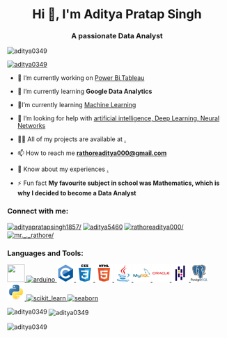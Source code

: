 <h1 align="center">Hi 👋, I'm Aditya Pratap Singh</h1>
<h3 align="center">A passionate Data Analyst</h3>

<p align="left"> <img src="https://komarev.com/ghpvc/?username=aditya0349&label=Profile%20views&color=0e75b6&style=flat" alt="aditya0349" /> </p>

<p align="left"> <a href="https://github.com/ryo-ma/github-profile-trophy"><img src="https://github-profile-trophy.vercel.app/?username=aditya0349" alt="aditya0349" /></a> </p>

- 🔭 I’m currently working on [Power Bi,Tableau](..)

- 🌱 I’m currently learning **Google Data Analytics**

- 👯I’m currently learning [Machine Learning](..)

- 🤝 I’m looking for help with [artificial intelligence, Deep Learning, Neural Networks](.)

- 👨‍💻 All of my projects are available at [.](.)

- 📫 How to reach me **rathoreaditya000@gmail.com**

- 📄 Know about my experiences [.](.)

- ⚡ Fun fact **My favourite subject in school was Mathematics, which is why I decided to become a Data Analyst**

<h3 align="left">Connect with me:</h3>
<p align="left">
<a href="https://linkedin.com/in/adityapratapsingh1857/" target="blank"><img align="center" src="https://raw.githubusercontent.com/rahuldkjain/github-profile-readme-generator/master/src/images/icons/Social/linked-in-alt.svg" alt="adityapratapsingh1857/" height="30" width="40" /></a>
<a href="https://kaggle.com/aditya5460" target="blank"><img align="center" src="https://raw.githubusercontent.com/rahuldkjain/github-profile-readme-generator/master/src/images/icons/Social/kaggle.svg" alt="aditya5460" height="30" width="40" /></a>
<a href="https://fb.com/rathoreaditya000/" target="blank"><img align="center" src="https://raw.githubusercontent.com/rahuldkjain/github-profile-readme-generator/master/src/images/icons/Social/facebook.svg" alt="rathoreaditya000/" height="30" width="40" /></a>
<a href="https://instagram.com/mr._._rathore/" target="blank"><img align="center" src="https://raw.githubusercontent.com/rahuldkjain/github-profile-readme-generator/master/src/images/icons/Social/instagram.svg" alt="mr._._rathore/" height="30" width="40" /></a>
</p>

<h3 align="left">Languages and Tools:</h3>
<p align="left"> <a href="https://powerbi.microsoft.com/en-au/" target="_blank" rel="noreferrer"> <img src="https://encrypted-tbn0.gstatic.com/images?q=tbn:ANd9GcQI6T5NE6oM11k_UcSOw1cxw-UJ6yCNw-FVkBmsY1RAXYt2ZefXrJa3XrTVdKdiHghBeT0&usqp=CAU" width="40" height="40"/> </a><a href="https://www.arduino.cc/" target="_blank" rel="noreferrer"> <img src="https://cdn.worldvectorlogo.com/logos/arduino-1.svg" alt="arduino" width="40" height="40"/> </a> <a href="https://www.cprogramming.com/" target="_blank" rel="noreferrer"> <img src="https://raw.githubusercontent.com/devicons/devicon/master/icons/c/c-original.svg" alt="c" width="40" height="40"/> </a> <a href="https://www.w3schools.com/css/" target="_blank" rel="noreferrer"> <img src="https://raw.githubusercontent.com/devicons/devicon/master/icons/css3/css3-original-wordmark.svg" alt="css3" width="40" height="40"/> </a> <a href="https://www.w3.org/html/" target="_blank" rel="noreferrer"> <img src="https://raw.githubusercontent.com/devicons/devicon/master/icons/html5/html5-original-wordmark.svg" alt="html5" width="40" height="40"/> </a> <a href="https://www.java.com" target="_blank" rel="noreferrer"> <img src="https://raw.githubusercontent.com/devicons/devicon/master/icons/java/java-original.svg" alt="java" width="40" height="40"/> </a> <a href="https://www.mysql.com/" target="_blank" rel="noreferrer"> <img src="https://raw.githubusercontent.com/devicons/devicon/master/icons/mysql/mysql-original-wordmark.svg" alt="mysql" width="40" height="40"/> </a> <a href="https://www.oracle.com/" target="_blank" rel="noreferrer"> <img src="https://raw.githubusercontent.com/devicons/devicon/master/icons/oracle/oracle-original.svg" alt="oracle" width="40" height="40"/> </a> <a href="https://pandas.pydata.org/" target="_blank" rel="noreferrer"> <img src="https://raw.githubusercontent.com/devicons/devicon/2ae2a900d2f041da66e950e4d48052658d850630/icons/pandas/pandas-original.svg" alt="pandas" width="40" height="40"/> </a> <a href="https://www.postgresql.org" target="_blank" rel="noreferrer"> <img src="https://raw.githubusercontent.com/devicons/devicon/master/icons/postgresql/postgresql-original-wordmark.svg" alt="postgresql" width="40" height="40"/> </a> <a href="https://www.python.org" target="_blank" rel="noreferrer"> <img src="https://raw.githubusercontent.com/devicons/devicon/master/icons/python/python-original.svg" alt="python" width="40" height="40"/> </a> <a href="https://scikit-learn.org/" target="_blank" rel="noreferrer"> <img src="https://upload.wikimedia.org/wikipedia/commons/0/05/Scikit_learn_logo_small.svg" alt="scikit_learn" width="40" height="40"/> </a> <a href="https://seaborn.pydata.org/" target="_blank" rel="noreferrer"> <img src="https://seaborn.pydata.org/_images/logo-mark-lightbg.svg" alt="seaborn" width="40" height="40"/> </a> </p>

<p><img align="left" src="https://github-readme-stats.vercel.app/api/top-langs?username=aditya0349&show_icons=true&locale=en&layout=compact" alt="aditya0349" /></p>

<p>&nbsp;<img align="center" src="https://github-readme-stats.vercel.app/api?username=aditya0349&show_icons=true&locale=en" alt="aditya0349" /></p>

<p><img align="center" src="https://github-readme-streak-stats.herokuapp.com/?user=aditya0349&" alt="aditya0349" /></p>

